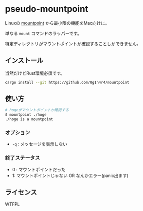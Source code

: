 # pseudo-mountpoint   
  
Linuxの [mountpoint](https://linux.die.net/man/1/mountpoint) から最小限の機能をMac向けに。

単なる `mount` コマンドのラッパーです。

特定ディレクトリがマウントポイントか確認することしかできません。

## インストール

当然だけどRust環境必須です。

```sh
cargo install --git https://github.com/0g1h4r4/mountpoint
```

## 使い方

```sh
# hogeがマウントポイントか確認する
$ mountpoint ./hoge
./hoge is a mountpoint
```

### オプション

- `-q` : メッセージを表示しない

### 終了ステータス

- 0 : マウントポイントだった
- 1: マウントポイントじゃない OR なんかエラー(panic出ます)

## ライセンス

WTFPL
